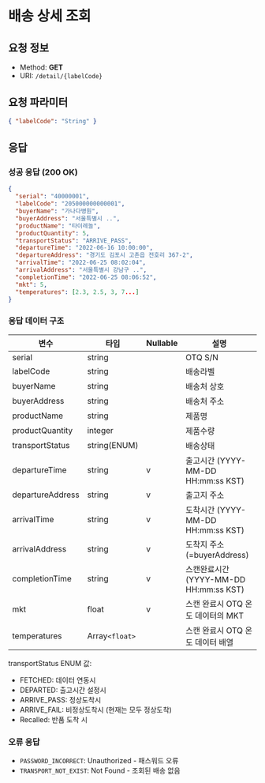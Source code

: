 # 배송 상세 조회

## 요청 정보

- Method: **GET**
- URI: `/detail/{labelCode}`

## 요청 파라미터

```json
{ "labelCode": "String" }
```

## 응답

### 성공 응답 (200 OK)

```json
{
  "serial": "40000001",
  "labelCode": "205000000000001",
  "buyerName": "가나다병원",
  "buyerAddress": "서울특별시 ..",
  "productName": "타이레놀",
  "productQuantity": 5,
  "transportStatus": "ARRIVE_PASS",
  "departureTime": "2022-06-16 10:00:00",
  "departureAddress": "경기도 김포시 고촌읍 전호리 367-2",
  "arrivalTime": "2022-06-25 08:02:04",
  "arrivalAddress": "서울특별시 강남구 ..",
  "completionTime": "2022-06-25 08:06:52",
  "mkt": 5,
  "temperatures": [2.3, 2.5, 3, 7...]
}
```

### 응답 데이터 구조

| 변수             | 타입             | Nullable | 설명                                   |
| ---------------- | ---------------- | -------- | -------------------------------------- |
| serial           | string           |          | OTQ S/N                                |
| labelCode        | string           |          | 배송라벨                               |
| buyerName        | string           |          | 배송처 상호                            |
| buyerAddress     | string           |          | 배송처 주소                            |
| productName      | string           |          | 제품명                                 |
| productQuantity  | integer          |          | 제품수량                               |
| transportStatus  | string(ENUM)     |          | 배송상태                               |
| departureTime    | string           | v        | 출고시간 (YYYY-MM-DD HH:mm:ss KST)     |
| departureAddress | string           | v        | 출고지 주소                            |
| arrivalTime      | string           | v        | 도착시간 (YYYY-MM-DD HH:mm:ss KST)     |
| arrivalAddress   | string           | v        | 도착지 주소 (=buyerAddress)            |
| completionTime   | string           | v        | 스캔완료시간 (YYYY-MM-DD HH:mm:ss KST) |
| mkt              | float            | v        | 스캔 완료시 OTQ 온도 데이터의 MKT      |
| temperatures     | Array`<float>` |          | 스캔 완료시 OTQ 온도 데이터 배열       |

transportStatus ENUM 값:

- FETCHED: 데이터 연동시
- DEPARTED: 출고시간 설정시
- ARRIVE_PASS: 정상도착시
- ARRIVE_FAIL: 비정상도착시 (현재는 모두 정상도착)
- Recalled: 반품 도착 시

### 오류 응답

- `PASSWORD_INCORRECT`: Unauthorized - 패스워드 오류
- `TRANSPORT_NOT_EXIST`: Not Found - 조회된 배송 없음
